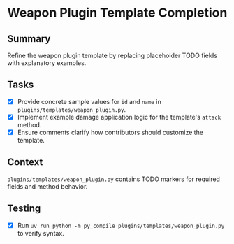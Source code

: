# Weapon Plugin Template Completion

## Summary
Refine the weapon plugin template by replacing placeholder TODO fields with explanatory examples.

## Tasks
- [x] Provide concrete sample values for `id` and `name` in `plugins/templates/weapon_plugin.py`.
- [x] Implement example damage application logic for the template's `attack` method.
- [x] Ensure comments clarify how contributors should customize the template.

## Context
`plugins/templates/weapon_plugin.py` contains TODO markers for required fields and method behavior.

## Testing
- [x] Run `uv run python -m py_compile plugins/templates/weapon_plugin.py` to verify syntax.
